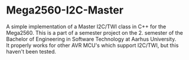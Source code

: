 # Mega2560-I2C-Master
A simple implementation of a Master I2C/TWI class in C++ for the Mega2560.
This is a part of a semester project on the 2. semester of the Bachelor of Engineering in Software Technology at Aarhus University.  
It properly works for other AVR MCU's which support I2C/TWI, but this haven't been tested.
